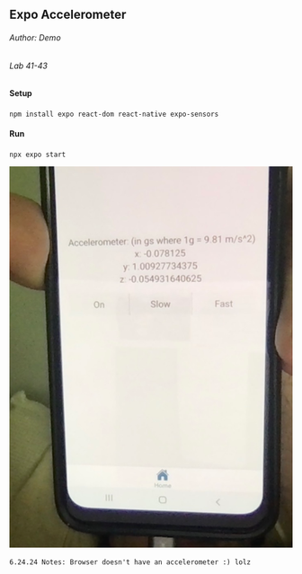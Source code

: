 ## Expo Accelerometer
###### Author: Demo
###### Lab 41-43  


#### Setup
`npm install expo react-dom react-native expo-sensors`

#### Run
`npx expo start`

![img.png](img.png)

    6.24.24 Notes: Browser doesn't have an accelerometer :) lolz